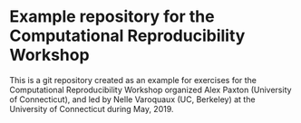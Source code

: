 # Example repository for the Computational Reproducibility Workshop

This is a git repository created as an example for exercises for the Computational
Reproducibility Workshop organized Alex Paxton (University of Connecticut), and led by Nelle Varoquaux (UC, Berkeley) at the University of Connecticut during May, 2019.
